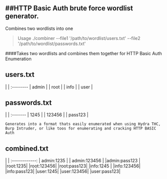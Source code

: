 ##HTTP Basic Auth brute force wordlist generator. 
---

Combines two wordlists into one

>
> Usage
> ./combiner --file1 '/path/to/wordlist/users.txt' --file2 '/path/to/wordlist/passwords.txt'
> 

####Takes two wordlists and combines them together for HTTP Basic Auth Enumeration

 users.txt 
-------------
|       |
:--------
| admin |
| root  |
| info  |
| user  |

 passwords.txt 
-----------------

|      |
:-------
| 1245 |
| 123456 |
| pass123 |

```
Generates into a format thats easily enumerated when using Hydra THC, Burp Intruder, or like toos for enumerating and cracking HTTP BASIC Auth
```

 combined.txt 
----------------
|            |
:------------:
| admin:1235 |
| admin:123456 |
|admin:pass123 |
|root:1235|
|root:123456|
|root:pass123|
|info:1245 |
|info:123456|
|info:pass123|
|user:1245|
|user:123456|
|user:pass123|

